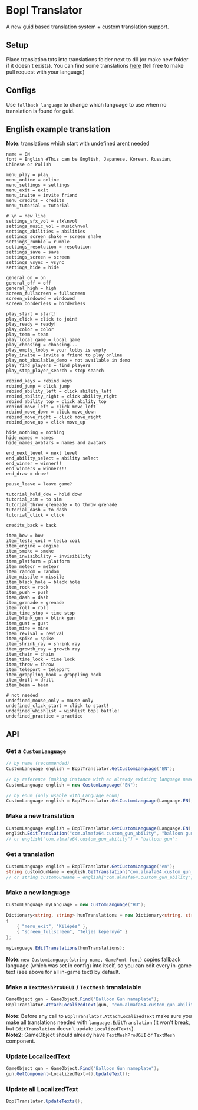 # Bopl Translator

A new guid based translation system + custom translation support.

## Setup
Place translation txts into translations folder next to dll (or make new folder if it doesn't exists).
You can find some translations [here](https://github.com/almafa64/almafa64-bopl-mods/tree/master/BoplTranslator/translations) (fell free to make pull request with your language)

## Configs
Use `fallback language` to change which language to use when no translation is found for guid.

## English example translation
**Note**: translations which start with undefined arent needed
```
name = EN
font = English #This can be English, Japanese, Korean, Russian, Chinese or Polish

menu_play = play
menu_online = online
menu_settings = settings
menu_exit = exit
menu_invite = invite friend
menu_credits = credits
menu_tutorial = tutorial

# \n = new line
settings_sfx_vol = sfx\nvol
settings_music_vol = music\nvol
settings_abilities = abilities
settings_screen_shake = screen shake      
settings_rumble = rumble
settings_resolution = resolution
settings_save = save
settings_screen = screen
settings_vsync = vsync
settings_hide = hide

general_on = on
general_off = off
general_high = high
screen_fullscreen = fullscreen
screen_windowed = windowed
screen_borderless = borderless

play_start = start!
play_click = click to join!
play_ready = ready!
play_color = color
play_team = team
play_local_game = local game
play_choosing = choosing...
play_empty_lobby = your lobby is empty
play_invite = invite a friend to play online
play_not_abailable_demo = not available in demo
play_find_players = find players
play_stop_player_search = stop search

rebind_keys = rebind keys
rebind_jump = click jump
rebind_ability_left = click ability_left  
rebind_ability_right = click ability_right
rebind_ability_top = click ability_top    
rebind_move_left = click move_left        
rebind_move_down = click move_down        
rebind_move_right = click move_right      
rebind_move_up = click move_up

hide_nothing = nothing
hide_names = names
hide_names_avatars = names and avatars

end_next_level = next level
end_ability_select = ability select
end_winner = winner!!
end_winners = winners!!
end_draw = draw!

pause_leave = leave game?

tutorial_hold_dow = hold down
tutorial_aim = to aim
tutorial_throw_greneade = to throw grenade
tutorial_dash = to dash
tutorial_click = click

credits_back = back

item_bow = bow
item_tesla_coil = tesla coil
item_engine = engine
item_smoke = smoke
item_invisibility = invisibility
item_platform = platform
item_meteor = meteor
item_random = random
item_missile = missile
item_black_hole = black hole
item_rock = rock
item_push = push
item_dash = dash
item_grenade = grenade
item_roll = roll
item_time_stop = time stop
item_blink_gun = blink gun
item_gust = gust
item_mine = mine
item_revival = revival
item_spike = spike
item_shrink_ray = shrink ray
item_growth_ray = growth ray
item_chain = chain
item_time_lock = time lock
item_throw = throw
item_teleport = teleport
item_grappling_hook = grappling hook
item_drill = drill
item_beam = beam

# not needed
undefined_mouse_only = mouse only
undefined_click_start = click to start!   
undefined_whishlist = wishlist bopl battle!
undefined_practice = practice
```

## API

### Get a `CustomLanguage`
```cs
// by name (recommended)
CustomLanguage english = BoplTranslator.GetCustomLanguage("EN");

// by reference (making instance with an already existing language name references it)
CustomLanguage english = new CustomLanguage("EN");

// by enum (only usable with Language enum)
CustomLanguage english = BoplTranslator.GetCustomLanguage(Language.EN);
```

### Make a new translation
```cs
CustomLanguage english = BoplTranslator.GetCustomLanguage(Language.EN);
english.EditTranslation("com.almafa64.custom_gun_ability", "balloon gun");
// or english["com.almafa64.custom_gun_ability"] = "balloon gun";
```

### Get a translation
```cs
CustomLanguage english = BoplTranslator.GetCustomLanguage("en");
string customGunName = english.GetTranslation("com.almafa64.custom_gun_ability");
// or string customGunName = english["com.almafa64.custom_gun_ability"];
```

### Make a new language
```cs
CustomLanguage myLanguage = new CustomLanguage("HU");

Dictionary<string, string> hunTranslations = new Dictionary<string, string>()
{
	{ "menu_exit", "Kilépés" },
	{ "screen_fullscreen", "Teljes képernyő" }
};

myLanguage.EditTranslations(hunTranslations);
```
**Note**: `new CustomLanguage(string name, GameFont font)` copies fallback language (which was set in config) into itself, so you can edit every in-game text (see above for all in-game text) by default.

### Make a `TextMeshProUGUI` / `TextMesh` translatable
```cs
GameObject gun = GameObject.Find("Balloon Gun nameplate");
BoplTranslator.AttachLocalizedText(gun, "com.almafa64.custom_gun_ability", true);
```
**Note**: Before any call to `BoplTranslator.AttachLocalizedText` make sure you make all translations needed with `language.EditTranslation` (it won't break, but `EditTranslation` doesn't update `LocalizedText`s).
<br>**Note2**: GameObject should already have `TextMeshProUGUI` or `TextMesh` component.

### Update LocalizedText
```cs
GameObject gun = GameObject.Find("Balloon Gun nameplate");
gun.GetComponent<LocalizedText>().UpdateText();
```

### Update all LocalizedText
```cs
BoplTranslator.UpdateTexts();
```